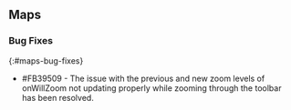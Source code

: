 ## Maps

### Bug Fixes
{:#maps-bug-fixes}

* \#FB39509 - The issue with the previous and new zoom levels of onWillZoom not updating properly while zooming through the toolbar has been resolved.